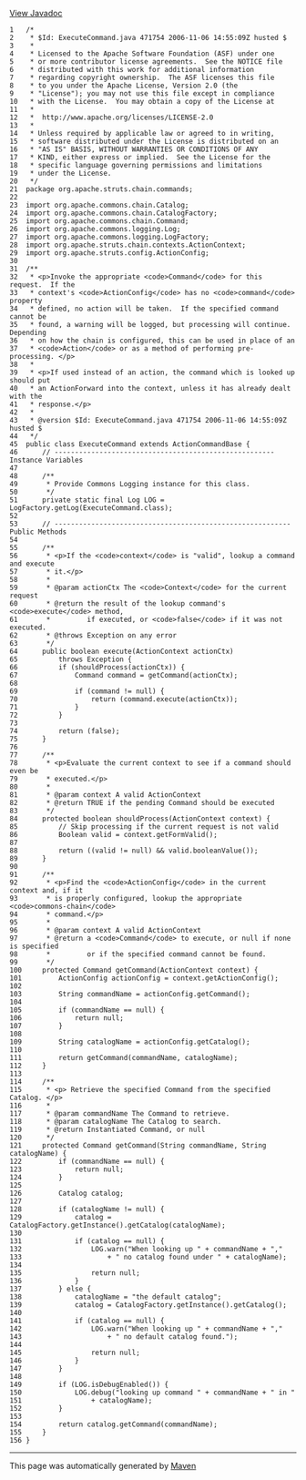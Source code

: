 [View Javadoc](../../../../../../apidocs/org/apache/struts/chain/commands/ExecuteCommand.html.md)


    1   /*
    2    * $Id: ExecuteCommand.java 471754 2006-11-06 14:55:09Z husted $
    3    *
    4    * Licensed to the Apache Software Foundation (ASF) under one
    5    * or more contributor license agreements.  See the NOTICE file
    6    * distributed with this work for additional information
    7    * regarding copyright ownership.  The ASF licenses this file
    8    * to you under the Apache License, Version 2.0 (the
    9    * "License"); you may not use this file except in compliance
    10   * with the License.  You may obtain a copy of the License at
    11   *
    12   *  http://www.apache.org/licenses/LICENSE-2.0
    13   *
    14   * Unless required by applicable law or agreed to in writing,
    15   * software distributed under the License is distributed on an
    16   * "AS IS" BASIS, WITHOUT WARRANTIES OR CONDITIONS OF ANY
    17   * KIND, either express or implied.  See the License for the
    18   * specific language governing permissions and limitations
    19   * under the License.
    20   */
    21  package org.apache.struts.chain.commands;
    22  
    23  import org.apache.commons.chain.Catalog;
    24  import org.apache.commons.chain.CatalogFactory;
    25  import org.apache.commons.chain.Command;
    26  import org.apache.commons.logging.Log;
    27  import org.apache.commons.logging.LogFactory;
    28  import org.apache.struts.chain.contexts.ActionContext;
    29  import org.apache.struts.config.ActionConfig;
    30  
    31  /**
    32   * <p>Invoke the appropriate <code>Command</code> for this request.  If the
    33   * context's <code>ActionConfig</code> has no <code>command</code> property
    34   * defined, no action will be taken.  If the specified command cannot be
    35   * found, a warning will be logged, but processing will continue.  Depending
    36   * on how the chain is configured, this can be used in place of an
    37   * <code>Action</code> or as a method of performing pre-processing. </p>
    38   *
    39   * <p>If used instead of an action, the command which is looked up should put
    40   * an ActionForward into the context, unless it has already dealt with the
    41   * response.</p>
    42   *
    43   * @version $Id: ExecuteCommand.java 471754 2006-11-06 14:55:09Z husted $
    44   */
    45  public class ExecuteCommand extends ActionCommandBase {
    46      // ------------------------------------------------------ Instance Variables
    47  
    48      /**
    49       * Provide Commons Logging instance for this class.
    50       */
    51      private static final Log LOG = LogFactory.getLog(ExecuteCommand.class);
    52  
    53      // ---------------------------------------------------------- Public Methods
    54  
    55      /**
    56       * <p>If the <code>context</code> is "valid", lookup a command and execute
    57       * it.</p>
    58       *
    59       * @param actionCtx The <code>Context</code> for the current request
    60       * @return the result of the lookup command's <code>execute</code> method,
    61       *         if executed, or <code>false</code> if it was not executed.
    62       * @throws Exception on any error
    63       */
    64      public boolean execute(ActionContext actionCtx)
    65          throws Exception {
    66          if (shouldProcess(actionCtx)) {
    67              Command command = getCommand(actionCtx);
    68  
    69              if (command != null) {
    70                  return (command.execute(actionCtx));
    71              }
    72          }
    73  
    74          return (false);
    75      }
    76  
    77      /**
    78       * <p>Evaluate the current context to see if a command should even be
    79       * executed.</p>
    80       *
    81       * @param context A valid ActionContext
    82       * @return TRUE if the pending Command should be executed
    83       */
    84      protected boolean shouldProcess(ActionContext context) {
    85          // Skip processing if the current request is not valid
    86          Boolean valid = context.getFormValid();
    87  
    88          return ((valid != null) && valid.booleanValue());
    89      }
    90  
    91      /**
    92       * <p>Find the <code>ActionConfig</code> in the current context and, if it
    93       * is properly configured, lookup the appropriate <code>commons-chain</code>
    94       * command.</p>
    95       *
    96       * @param context A valid ActionContext
    97       * @return a <code>Command</code> to execute, or null if none is specified
    98       *         or if the specified command cannot be found.
    99       */
    100     protected Command getCommand(ActionContext context) {
    101         ActionConfig actionConfig = context.getActionConfig();
    102 
    103         String commandName = actionConfig.getCommand();
    104 
    105         if (commandName == null) {
    106             return null;
    107         }
    108 
    109         String catalogName = actionConfig.getCatalog();
    110 
    111         return getCommand(commandName, catalogName);
    112     }
    113 
    114     /**
    115      * <p> Retrieve the specified Command from the specified Catalog. </p>
    116      *
    117      * @param commandName The Command to retrieve.
    118      * @param catalogName The Catalog to search.
    119      * @return Instantiated Command, or null
    120      */
    121     protected Command getCommand(String commandName, String catalogName) {
    122         if (commandName == null) {
    123             return null;
    124         }
    125 
    126         Catalog catalog;
    127 
    128         if (catalogName != null) {
    129             catalog = CatalogFactory.getInstance().getCatalog(catalogName);
    130 
    131             if (catalog == null) {
    132                 LOG.warn("When looking up " + commandName + ","
    133                     + " no catalog found under " + catalogName);
    134 
    135                 return null;
    136             }
    137         } else {
    138             catalogName = "the default catalog";
    139             catalog = CatalogFactory.getInstance().getCatalog();
    140 
    141             if (catalog == null) {
    142                 LOG.warn("When looking up " + commandName + ","
    143                     + " no default catalog found.");
    144 
    145                 return null;
    146             }
    147         }
    148 
    149         if (LOG.isDebugEnabled()) {
    150             LOG.debug("looking up command " + commandName + " in "
    151                 + catalogName);
    152         }
    153 
    154         return catalog.getCommand(commandName);
    155     }
    156 }

------------------------------------------------------------------------

This page was automatically generated by [Maven](http://maven.apache.org/)
